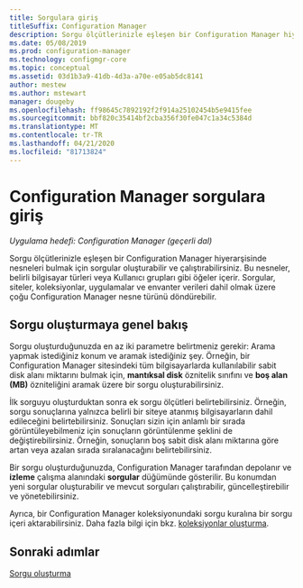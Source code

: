 ```yaml
---
title: Sorgulara giriş
titleSuffix: Configuration Manager
description: Sorgu ölçütlerinizle eşleşen bir Configuration Manager hiyerarşisinde nesneleri bulmak için sorgular oluşturun ve çalıştırın.
ms.date: 05/08/2019
ms.prod: configuration-manager
ms.technology: configmgr-core
ms.topic: conceptual
ms.assetid: 03d1b3a9-41db-4d3a-a70e-e05ab5dc8141
author: mestew
ms.author: mstewart
manager: dougeby
ms.openlocfilehash: ff98645c7892192f2f914a25102454b5e9415fee
ms.sourcegitcommit: bbf820c35414bf2cba356f30fe047c1a34c5384d
ms.translationtype: MT
ms.contentlocale: tr-TR
ms.lasthandoff: 04/21/2020
ms.locfileid: "81713824"
---
```

# <a name="introduction-to-queries-in-configuration-manager"></a>Configuration Manager sorgulara giriş

*Uygulama hedefi: Configuration Manager (geçerli dal)*

Sorgu ölçütlerinizle eşleşen bir Configuration Manager hiyerarşisinde nesneleri bulmak için sorgular oluşturabilir ve çalıştırabilirsiniz. Bu nesneler, belirli bilgisayar türleri veya Kullanıcı grupları gibi öğeler içerir. Sorgular, siteler, koleksiyonlar, uygulamalar ve envanter verileri dahil olmak üzere çoğu Configuration Manager nesne türünü döndürebilir.  

## <a name="query-creation-overview"></a>Sorgu oluşturmaya genel bakış

 Sorgu oluşturduğunuzda en az iki parametre belirtmeniz gerekir: Arama yapmak istediğiniz konum ve aramak istediğiniz şey. Örneğin, bir Configuration Manager sitesindeki tüm bilgisayarlarda kullanılabilir sabit disk alanı miktarını bulmak için, **mantıksal disk** öznitelik sınıfını ve **boş alan (MB)** özniteliğini aramak üzere bir sorgu oluşturabilirsiniz.  

 İlk sorguyu oluşturduktan sonra ek sorgu ölçütleri belirtebilirsiniz. Örneğin, sorgu sonuçlarına yalnızca belirli bir siteye atanmış bilgisayarların dahil edileceğini belirtebilirsiniz. Sonuçları sizin için anlamlı bir sırada görüntüleyebilmeniz için sonuçların görüntülenme şeklini de değiştirebilirsiniz. Örneğin, sonuçların boş sabit disk alanı miktarına göre artan veya azalan sırada sıralanacağını belirtebilirsiniz.  

 Bir sorgu oluşturduğunuzda, Configuration Manager tarafından depolanır ve **izleme** çalışma alanındaki **sorgular** düğümünde gösterilir. Bu konumdan yeni sorgular oluşturabilir ve mevcut sorguları çalıştırabilir, güncelleştirebilir ve yönetebilirsiniz.  

 Ayrıca, bir Configuration Manager koleksiyonundaki sorgu kuralına bir sorgu içeri aktarabilirsiniz. Daha fazla bilgi için bkz. [koleksiyonlar oluşturma](../../../core/clients/manage/collections/create-collections.md).  

## <a name="next-steps"></a>Sonraki adımlar

 [Sorgu oluşturma](../../../core/servers/manage/create-queries.md)
